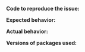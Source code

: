 <!--
Found a bug? Please fill out the sections below.
Be kind and objective when writing in text. Thanks!
-->

**Code to reproduce the issue:**

**Expected behavior:**

**Actual behavior:**

**Versions of packages used:**
